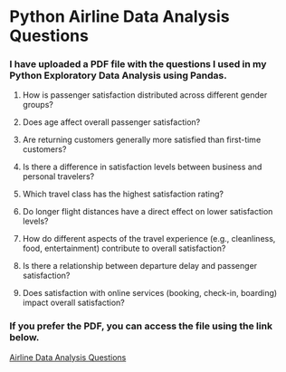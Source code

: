 
 # Python Airline Data Analysis Questions
 
### I have uploaded a PDF file with the questions I used in my Python Exploratory Data Analysis using Pandas.

1. How is passenger satisfaction distributed across different gender
groups?
2. Does age affect overall passenger satisfaction?
3. Are returning customers generally more satisfied than first-time
customers?
4. Is there a difference in satisfaction levels between business and
personal travelers?
5. Which travel class has the highest satisfaction rating?
6. Do longer flight distances have a direct effect on lower satisfaction
levels?
7. How do different aspects of the travel experience (e.g., cleanliness,
food, entertainment) contribute to overall satisfaction?
8. Is there a relationship between departure delay and passenger
satisfaction?

9. Does satisfaction with online services (booking, check-in,
boarding) impact overall satisfaction?


### If you prefer the PDF, you can access the file using the link below.

 [Airline Data Analysis Questions](https://drive.google.com/file/d/1CWosuCuU6kjbA1pvHzhiM2TW4LUVMPRL/view?usp=sharing)

